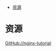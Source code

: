 <!-- TOC -->

- [资源](#资源)

<!-- /TOC -->

# 资源

[GitHub://nginx-tutorial](https://github.com/jaywcjlove/nginx-tutorial)<br>